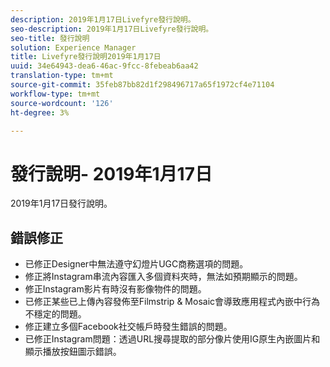 ```yaml
---
description: 2019年1月17日Livefyre發行說明。
seo-description: 2019年1月17日Livefyre發行說明。
seo-title: 發行說明
solution: Experience Manager
title: Livefyre發行說明2019年1月17日
uuid: 34e64943-dea6-46ac-9fcc-8febeab6aa42
translation-type: tm+mt
source-git-commit: 35feb87bb82d1f298496717a65f1972cf4e71104
workflow-type: tm+mt
source-wordcount: '126'
ht-degree: 3%

---
```



# 發行說明- 2019年1月17日

2019年1月17日發行說明。

## 錯誤修正

* 已修正Designer中無法遵守幻燈片UGC商務選項的問題。
* 修正將Instagram串流內容匯入多個資料夾時，無法如預期顯示的問題。
* 修正Instagram影片有時沒有影像物件的問題。
* 已修正某些已上傳內容發佈至Filmstrip &amp; Mosaic會導致應用程式內嵌中行為不穩定的問題。
* 修正建立多個Facebook社交帳戶時發生錯誤的問題。
* 已修正Instagram問題：透過URL搜尋提取的部分像片使用IG原生內嵌圖片和顯示播放按鈕圖示錯誤。
